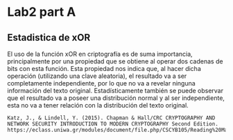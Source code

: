 # Lab2 part A

## Estadistica de xOR
El uso de la función xOR en criptografía es de suma importancia, principalmente por una propiedad que se obtiene al operar dos cadenas de bits con esta función. Esta propiedad nos indica que, al hacer dicha operación (utilizando una clave aleatoria), el resultado va a ser completamente independiente, por lo que no va a revelar ninguna información del texto original. Estadísticamente también se puede observar que el resultado va a poseer una distribución normal y al ser independiente, esta no va a tener relación con la distribución del texto original.

```
Katz, J., & Lindell, Y. (2015). Chapman & Hall/CRC CRYPTOGRAPHY AND NETWORK SECURITY INTRODUCTION TO MODERN CRYPTOGRAPHY Second Edition. https://eclass.uniwa.gr/modules/document/file.php/CSCYB105/Reading%20Material/%5BJonathan_Katz%2C_Yehuda_Lindell%5D_Introduction_to_Mo%282nd%29.pdf
```